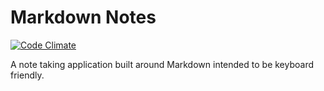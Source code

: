# Markdown Notes

[![Code Climate](https://codeclimate.com/github/markdown-note/markdown-notes/badges/gpa.svg)](https://codeclimate.com/github/markdown-note/markdown-notes)

A note taking application built around Markdown intended to be keyboard friendly.
